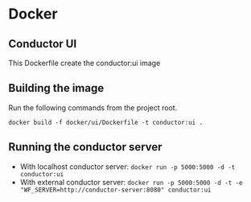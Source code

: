 # Docker
## Conductor UI
This Dockerfile create the conductor:ui image

## Building the image

Run the following commands from the project root.

`docker build -f docker/ui/Dockerfile -t conductor:ui .`

## Running the conductor server
 - With localhost conductor server: `docker run -p 5000:5000 -d -t conductor:ui`
 - With external conductor server: `docker run -p 5000:5000 -d -t -e "WF_SERVER=http://conductor-server:8080" conductor:ui`
